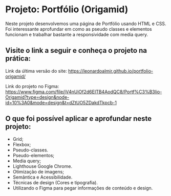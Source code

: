 # Projeto: Portfólio (Origamid)

Neste projeto desenvolvemos uma página de Portfólio usando HTML e CSS. Foi interessante aprofundar em como as pseudo classes e elementos funcionam e trabalhar bastante a responsividade com media query.

## Visite o link a seguir e conheça o projeto na prática:

Link da última versão do site:
https://leonardoalmir.github.io/portfolio-origamid/

Link do projeto no Figma:
https://www.figma.com/file/jV4nUiOf2d6EITB4AodQC8/Portf%C3%B3lio-Origamid?type=design&node-id=10%3A0&mode=design&t=dZtUO5ZDakdTkpcb-1

## O que foi possível aplicar e aprofundar neste projeto:

- Grid;
- Flexbox;
- Pseudo-classes.
- Pseudo-elementos;
- Media query;
- Lighthouse Google Chrome.
- Otimização de imagens;
- Semãntica e Acessibilidade.
- Técnicas de design (Cores e tipografia).
- Utilizando o Figma para pegar informações de conteúdo e design.

